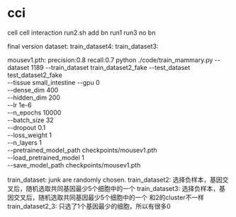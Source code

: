 # cci
cell cell interaction
run2.sh add bn
run1 run3 no bn

final version dataset:
train_dataset4:
train_dataset3:

mousev1.pth: precision:0.8  recall:0.7
python ./code/train_mammary.py --dataset 1189 --train_dataset train_dataset2_fake --test_dataset test_dataset2_fake \
--tissue small_intestine --gpu 0 \
--dense_dim 400 \
--hidden_dim 200 \
--lr 1e-6 \
--n_epochs 10000 \
--batch_size 32 \
--dropout 0.1 \
--loss_weight 1 \
--n_layers 1 \
--pretrained_model_path checkpoints/mousev1.pth \
--load_pretrained_model 1 \
--save_model_path checkpoints/mousev1.pth


train_dataset: junk are randomly chosen.
train_dataset2: 选择负样本，基因交叉后，随机选取共同基因最少5个细胞中的一个
train_dataset3: 选择负样本，基因交叉后，随机选取共同基因最少5个细胞中的一个 和2的cluster不一样
train_dataset2_3: 只选了1个基因最少的细胞，所以有很多0
